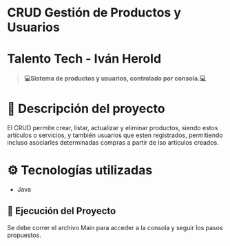 # CRUD Gestión de Productos y Usuarios
# Talento Tech - Iván Herold

> **💻Sistema de productos y usuarios, controlado por consola.💻**

# 📌 Descripción del proyecto

El CRUD permite crear, listar, actualizar y eliminar productos, siendo estos artículos o servicios, y también usuarios que esten registrados, permitiendo incluso asociarles determinadas compras a partir de lso artículos creados.

# ⚙️ Tecnologías utilizadas

- Java

## 🚀 Ejecución del Proyecto

Se debe correr el archivo Main para acceder a la consola y seguir los pasos propuestos.